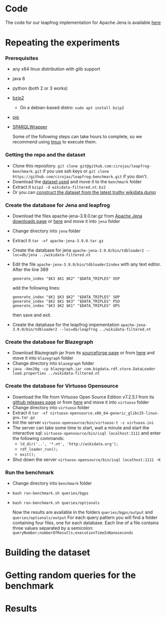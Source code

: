 # Code
The code for our leapfrog implementation for Apache Jena is available [here]()

# Repeating the experiments

### Prerequisites
- any x64 linux distribution with glib support
- java 8
- python (both 2 or 3 works)
- [bzip2](http://www.bzip.org/)
    - On a debian-based distro: `sudo apt install bzip2`
- [pip](https://pip.pypa.io/en/stable/installing/)
- [SPARQLWrapper](https://pypi.org/project/SPARQLWrapper/)  

    Some of the following steps can take hours to complete, so we recommend using [tmux](https://github.com/tmux/tmux) to execute them.

### Getting the repo and the dataset
- Clone this repository. `git clone git@github.com:cirojas/leapfrog-benchmark.git` if you use ssh keys or `git clone https://github.com/cirojas/leapfrog-benchmark.git` if you don't.
- Download the [dataset used](https://drive.google.com/file/d/1vtfLE_G3nI0oAFa5xNdzz20R1pDghdHA/view?usp=sharing) and move it to the `benchmark` folder
- Extract it `bzip2 -d wikidata-filtered.nt.bz2`
- Or you can [construct the dataset from the latest truthy wikidata dump](#building-the-dataset)

### Create the database for Jena and leapfrog
- Download the files apache-jena-3.9.0.tar.gz from [Apache Jena downloads page](https://jena.apache.org/download/index.cgi) or [here](https://drive.google.com/file/d/1cGPu18IrHPnWRUD0SB4QxrW5Avq5p4td/view?usp=sharing) and move it into `jena` folder
- Change directory into `jena` folder
- Extract it `tar -xf apache-jena-3.9.0.tar.gz`
- Create the database for jena `apache-jena-3.9.0/bin/tdbloader2 --loc=db/jena ../wikidata-filtered.nt`
- Edit the file `apache-jena-3.9.0/bin/tdbloader2index` with any text editor. After the line 389
    ```
    generate_index "$K3 $K1 $K2" "$DATA_TRIPLES" OSP
    ```
    add the following lines:

    ```
    generate_index "$K1 $K3 $K2" "$DATA_TRIPLES" SOP
    generate_index "$K2 $K1 $K3" "$DATA_TRIPLES" PSO
    generate_index "$K3 $K2 $K1" "$DATA_TRIPLES" OPS
    ```
    then save and exit.

- Create the database for the leapfrog impementation `apache-jena-3.9.0/bin/tdbloader2 --loc=db/leapfrog ../wikidata-filtered.nt`

### Create the database for Blazegraph
- Download Blazegraph jar from its [sourceforge page](https://sourceforge.net/projects/bigdata/files/bigdata/2.1.4/blazegraph.jar/download) or from [here](https://drive.google.com/file/d/1WyKccFoS397IBZdtDEbJ3NVaS3lDNjqd/view?usp=sharing) and move it into `blazegraph` folder
- Change directory into `blazegraph` folder
- `java -Xmx20g -cp blazegraph.jar com.bigdata.rdf.store.DataLoader load.properties ../wikidata-filtered.nt`

### Create the database for Virtuoso Opensource
- Download the file from Virtuoso Open Source Edition v7.2.5.1 from its [github releases page](https://github.com/openlink/virtuoso-opensource/releases) or from [here](https://drive.google.com/file/d/1HydvSChRzvUsWQOSwRL6JE2wLwLkq_ke/view?usp=sharing) and move it into `virtuoso` folder
- Change directory into `virtuoso` folder
- Extract it `tar -xf virtuoso-opensource.x86_64-generic_glibc25-linux-gnu.tar.gz`
- Init the server `virtuoso-opensource/bin/virtuoso-t -c virtuoso.ini` 
- The server can take some time to start, wait a minute and start the interactive sql: `virtuoso-opensource/bin/isql localhost:1111` and enter the following commands:
    - `ld_dir('..', '*.nt', 'http://wikidata.org');`
    - `rdf_loader_run();`
    - `exit();`
- Shut down the server `virtuoso-opensource/bin/isql localhost:1111 -K`

### Run the benchmark
- Change directory into `benchmark` folder
- `bash run-benchmark.sh queries/bgps`
- `bash run-benchmark.sh queries/optionals`  

    Now the results are available in the folders `queries/bgps/output` and `queries/optionals/output`
    For each query pattern you will find a folder containing four files, one for each database. Each line of a file contains three values separated by a semicolon: `queryNumber;numberOfResutls;executionTimeInNanoseconds`

# Building the dataset


# Getting random queries for the benchmark


# Results

